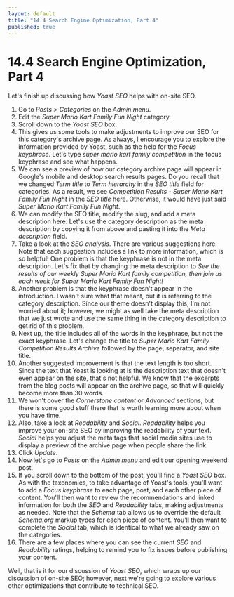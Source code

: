 ```yaml
---
layout: default
title: "14.4 Search Engine Optimization, Part 4"
published: true
---
```


# 14.4 Search Engine Optimization, Part 4

Let's finish up discussing how _Yoast SEO_ helps with on-site SEO.

1. Go to _Posts > Categories_ on the _Admin menu_.
2. Edit the _Super Mario Kart Family Fun Night_ category.
3. Scroll down to the _Yoast SEO_ box.
4. This gives us some tools to make adjustments to improve our SEO for this category's archive page. As always, I encourage you to explore the information provided by Yoast, such as the help for the _Focus keyphrase_. Let's type _super mario kart family competition_ in the focus keyphrase and see what happens.
5. We can see a preview of how our category archive page will appear in Google's mobile and desktop search results pages. Do you recall that we changed _Term title_ to _Term hierarchy_ in the _SEO title_ field for categories. As a result, we see _Competition Results - Super Mario Kart Family Fun Night_ in the _SEO title_ here. Otherwise, it would have just said _Super Mario Kart Family Fun Night_.
6. We can modify the SEO title, modify the slug, and add a meta description here. Let's use the category description as the meta description by copying it from above and pasting it into the _Meta description_ field.
7. Take a look at the _SEO analysis_. There are various suggestions here. Note that each suggestion includes a link to more information, which is so helpful! One problem is that the keyphrase is not in the meta description. Let's fix that by changing the meta description to _See the results of our weekly Super Mario Kart family competition, then join us each week for Super Mario Kart Family Fun Night!_
8. Another problem is that the keyphrase doesn't appear in the introduction. I wasn't sure what that meant, but it is referring to the category description. Since our theme doesn't display this, I'm not worried about it; however, we might as well take the meta description that we just wrote and use the same thing in the category description to get rid of this problem.
9. Next up, the title includes all of the words in the keyphrase, but not the exact keyphrase. Let's change the title to _Super Mario Kart Family Competition Results Archive_ followed by the page, separator, and site title.
10. Another suggested improvement is that the text length is too short. Since the text that Yoast is looking at is the description text that doesn't even appear on the site, that's not helpful. We know that the excerpts from the blog posts will appear on the archive page, so that will quickly become more than 30 words.
11. We won't cover the _Cornerstone content_ or _Advanced_ sections, but there is some good stuff there that is worth learning more about when you have time.
12. Also, take a look at _Readability_ and _Social_. _Readability_ helps you improve your on-site SEO by improving the readability of your text. _Social_ helps you adjust the meta tags that social media sites use to display a preview of the archive page when people share the link.
13. Click _Update_.
14. Now let's go to _Posts_ on the _Admin menu_ and edit our opening weekend post.
15. If you scroll down to the bottom of the post, you'll find a _Yoast SEO_ box. As with the taxonomies, to take advantage of Yoast's tools, you'll want to add a _Focus keyphrase_ to each page, post, and each other piece of content. You'll then want to review the recommendations and linked information for both the _SEO_ and _Readability_ tabs, making adjustments as needed. Note that the _Schema_ tab allows us to override the default _Schema.org_ markup types for each piece of content. You'll then want to complete the _Social_ tab, which is identical to what we already saw on the categories.
16. There are a few places where you can see the current _SEO_ and _Readability_ ratings, helping to remind you to fix issues before publishing your content.

Well, that is it for our discussion of _Yoast SEO_, which wraps up our discussion of on-site SEO; however, next we're going to explore various other optimizations that contribute to technical SEO.
